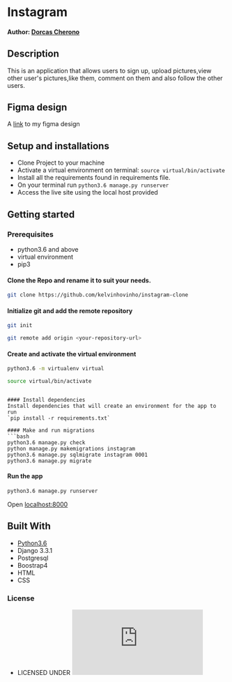 # Instagram

#### Author: [Dorcas Cherono](https://github.com/DorcasToto)


## Description
This is an application that allows users to sign up, upload pictures,view other user's pictures,like them, comment on them and also follow the other users.

## Figma design
A [link](https://www.figma.com/file/LojVD0lZuua3mac60kh1Ib/instaclone?node-id=1%3A3) to my figma design
 
## Setup and installations

* Clone Project to your machine
* Activate a virtual environment on terminal: `source virtual/bin/activate`
* Install all the requirements found in requirements file.
* On your terminal run `python3.6 manage.py runserver`
* Access the live site using the local host provided



## Getting started

### Prerequisites
* python3.6 and above
* virtual environment
* pip3

#### Clone the Repo and rename it to suit your needs.
```bash
git clone https://github.com/kelvinhovinho/instagram-clone
```
#### Initialize git and add the remote repository
```bash
git init
```
```bash
git remote add origin <your-repository-url>
```

#### Create and activate the virtual environment
```bash
python3.6 -m virtualenv virtual
```

```bash
source virtual/bin/activate
```


```

#### Install dependencies
Install dependencies that will create an environment for the app to run
`pip install -r requirements.txt`

#### Make and run migrations
```bash
python3.6 manage.py check
python manage.py makemigrations instagram
python3.6 manage.py sqlmigrate instagram 0001
python3.6 manage.py migrate
```

#### Run the app
```bash
python3.6 manage.py runserver
```
Open [localhost:8000](http://127.0.0.1:8000/)

        
## Built With

* [Python3.6](https://docs.python.org/3/)
* Django 3.3.1
* Postgresql 
* Boostrap4
* HTML
* CSS


### License

* LICENSED UNDER  [![License: MIT](https://github.com/DorcasToto/IGClone/blob/master/License.md)](license/MIT)